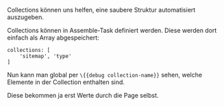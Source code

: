 Collections können uns helfen, eine saubere Struktur automatisiert auszugeben.

Collections können in Assemble-Task definiert werden.
Diese werden dort einfach als Array abgespeichert:

```
collections: [
	'sitemap', 'type'
]
```

Nun kann man global per `\{{debug collection-name}}` sehen, welche Elemente in der Collection enthalten sind.

Diese bekommen ja erst Werte durch die Page selbst.